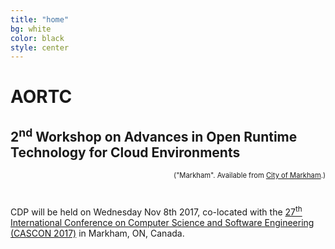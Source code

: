```yaml
---
title: "home"
bg: white
color: black
style: center
---
```


<style>
#intro {
  background-image: url(img/markham.jpg);
  background-repeat: no-repeat;
  background-position: center 160px;
}
#intro h1 {
  color: white;
  font-weight: bold;
}
#intro h2 {
  color: white;
}
</style>

# AORTC

## 2<sup>nd</sup> Workshop on Advances in Open Runtime Technology for Cloud Environments

<div style="text-align: right; margin-bottom: 40px; font-size: 80%;">
  ("Markham". Available from <a href="https://www.facebook.com/cityofmarkham/">City of Markham</a>.)
</div>


CDP will be held on Wednesday Nov 8th 2017, co-located with the [27<sup>th</sup> International Conference on Computer Science and Software Engineering (CASCON 2017)](http://cascon.ca/) in Markham, ON, Canada.
